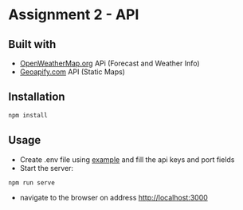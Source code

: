 # Assignment 2 - API

## Built with
- [OpenWeatherMap.org](https://openweathermap.org/api) APi (Forecast and Weather Info)
- [Geoapify.com](https://www.geoapify.com/static-maps-api) API (Static Maps)

## Installation
```bash
npm install
```

## Usage
- Create .env file using [example](./.env.example) and fill the api keys and port fields
- Start the server:
```bash
npm run serve
```
- navigate to the browser on address [http://localhost:3000](http://localhost:3000)